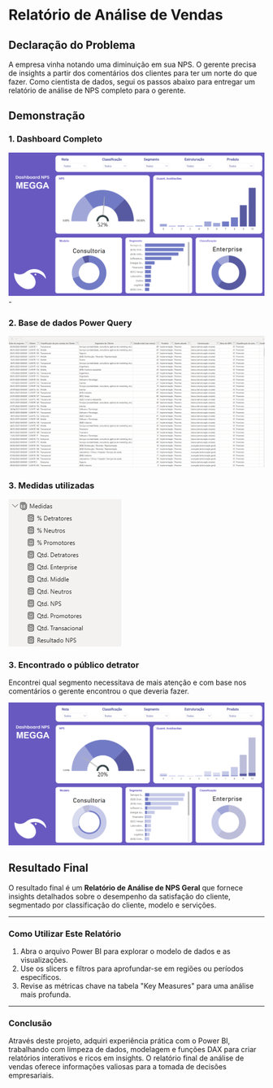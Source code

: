 # Relatório de Análise de Vendas

## Declaração do Problema

A empresa vinha notando uma diminuição em sua NPS. O gerente precisa de insights a partir dos comentários dos clientes para ter um norte do que fazer. Como cientista de dados, segui os passos abaixo para entregar um relatório de análise de NPS completo para o gerente.

## Demonstração

### 1. Dashboard Completo

![Dashboard](https://github.com/jorgebooz/Dashboards/blob/main/Dashboards/src/megga.PNG?raw=true)-

### 2. Base de dados Power Query
![Power Query](https://github.com/jorgebooz/Dashboards/blob/main/Dashboards/src/megga%20-%20power%20query.PNG?raw=true)

### 3. Medidas utilizadas
![Medidas](https://github.com/jorgebooz/Dashboards/blob/main/Dashboards/src/megga%20-medidas.PNG?raw=true)

### 3. Encontrado o público detrator
Encontrei qual segmento necessitava de mais atenção e com base nos comentários o gerente encontrou o que deveria fazer.

![Enterprise](https://github.com/jorgebooz/Dashboards/blob/main/Dashboards/src/megga%20-detratores.PNG?raw=true)


## Resultado Final

O resultado final é um **Relatório de Análise de NPS Geral** que fornece insights detalhados sobre o desempenho da satisfação do cliente, segmentado por classificação do cliente, modelo e servições.


---

### Como Utilizar Este Relatório
1. Abra o arquivo Power BI para explorar o modelo de dados e as visualizações.
2. Use os slicers e filtros para aprofundar-se em regiões ou períodos específicos.
3. Revise as métricas chave na tabela "Key Measures" para uma análise mais profunda.

---

### Conclusão

Através deste projeto, adquiri experiência prática com o Power BI, trabalhando com limpeza de dados, modelagem e funções DAX para criar relatórios interativos e ricos em insights. O relatório final de análise de vendas oferece informações valiosas para a tomada de decisões empresariais.
